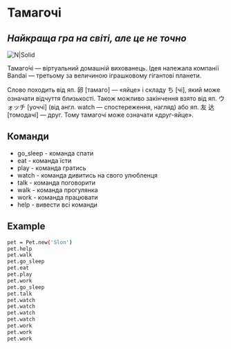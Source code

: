 # Тамагочі
## _Найкраща гра на світі, але це не точно_

![N|Solid](https://upload.wikimedia.org/wikipedia/commons/thumb/f/f2/Tamagotchi_0124_ubt.jpeg/440px-Tamagotchi_0124_ubt.jpeg)

Тамаго́чі — віртуальний домашній вихованець. Ідея належала компанії Bandai — третьому за величиною іграшковому гігантові планети.

Слово походить від яп. 卵 [тамаго] — «яйце» і складу ち [чі], який може означати відчуття близькості. Також можливо закінчення взято від яп. ウォッチ [уоччі] (від англ. watch — спостереження, нагляд) або яп. 友 达 [томодачі] — друг. Тому тамагочі може означати «друг-яйце».


## Команди
- go_sleep - команда спати
- eat - команда їсти
- play - команда гратись
- watch - команда дивитись на свого улюбленця
- talk - команда поговорити
- walk - команда прогулянка
 - work - команда працювати
- help - вивести всі команди


## Example

```sh
pet = Pet.new('Slon')
pet.help
pet.walk
pet.go_sleep
pet.eat
pet.play
pet.work
pet.go_sleep
pet.talk
pet.watch
pet.watch
pet.watch
pet.watch
pet.work
pet.work
pet.work
```
